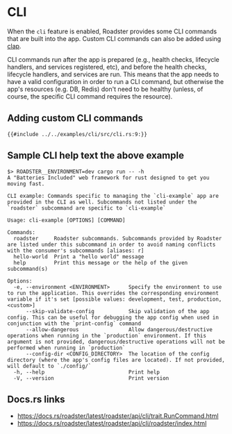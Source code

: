 # CLI

When the `cli` feature is enabled, Roadster provides some CLI commands that are built into the app. Custom CLI commands
can also be added using [clap](https://docs.rs/clap/latest/clap/).

CLI commands run after the app is prepared (e.g., health checks, lifecycle handlers, and services registered, etc),
and before the health checks, lifecycle handlers, and services are run. This means that the app needs to have a valid
configuration in order to run a CLI command, but otherwise the app's resources (e.g. DB, Redis) don't need to be
healthy (unless, of course, the specific CLI command requires the resource).

## Adding custom CLI commands

```rust,ignore
{{#include ../../examples/cli/src/cli.rs:9:}}
```

## Sample CLI help text the above example

```text
$> ROADSTER__ENVIRONMENT=dev cargo run -- -h
A "Batteries Included" web framework for rust designed to get you moving fast.

CLI example: Commands specific to managing the `cli-example` app are provided in the CLI as well. Subcommands not listed under the `roadster` subcommand are specific to `cli-example`

Usage: cli-example [OPTIONS] [COMMAND]

Commands:
  roadster     Roadster subcommands. Subcommands provided by Roadster are listed under this subcommand in order to avoid naming conflicts with the consumer's subcommands [aliases: r]
  hello-world  Print a "hello world" message  
  help         Print this message or the help of the given subcommand(s)

Options:
  -e, --environment <ENVIRONMENT>      Specify the environment to use to run the application. This overrides the corresponding environment variable if it's set [possible values: development, test, production, <custom>]
      --skip-validate-config           Skip validation of the app config. This can be useful for debugging the app config when used in conjunction with the `print-config` command
      --allow-dangerous                Allow dangerous/destructive operations when running in the `production` environment. If this argument is not provided, dangerous/destructive operations will not be performed when running in `production`
      --config-dir <CONFIG_DIRECTORY>  The location of the config directory (where the app's config files are located). If not provided, will default to `./config/`
  -h, --help                           Print help
  -V, --version                        Print version
```

## Docs.rs links

- <https://docs.rs/roadster/latest/roadster/api/cli/trait.RunCommand.html>
- <https://docs.rs/roadster/latest/roadster/api/cli/roadster/index.html>
